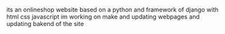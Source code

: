 its an onlineshop website based on a python and framework of django with html css javascript im working on make and updating webpages and updating bakend of the site 
 
 
